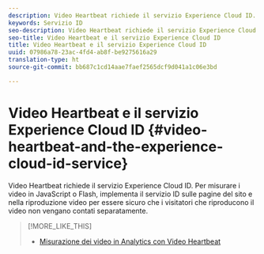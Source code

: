 ```yaml
---
description: Video Heartbeat richiede il servizio Experience Cloud ID. Per misurare i video in JavaScript o Flash, implementa il servizio ID sulle pagine del sito e nella riproduzione video per essere sicuro che i visitatori che riproducono il video non vengano contati separatamente.
keywords: Servizio ID
seo-description: Video Heartbeat richiede il servizio Experience Cloud ID. Per misurare i video in JavaScript o Flash, implementa il servizio ID sulle pagine del sito e nella riproduzione video per essere sicuro che i visitatori che riproducono il video non vengano contati separatamente.
seo-title: Video Heartbeat e il servizio Experience Cloud ID
title: Video Heartbeat e il servizio Experience Cloud ID
uuid: 07986a78-23ac-4fd4-ab8f-be9275616a29
translation-type: ht
source-git-commit: bb687c1cd14aae7faef2565dcf9d041a1c06e3bd

---
```



# Video Heartbeat e il servizio Experience Cloud ID {#video-heartbeat-and-the-experience-cloud-id-service}

Video Heartbeat richiede il servizio Experience Cloud ID. Per misurare i video in JavaScript o Flash, implementa il servizio ID sulle pagine del sito e nella riproduzione video per essere sicuro che i visitatori che riproducono il video non vengano contati separatamente.

>[!MORE_LIKE_THIS]
>
>* [Misurazione dei video in Analytics con Video Heartbeat](https://marketing.adobe.com/resources/help/en_US/sc/appmeasurement/hbvideo/)

